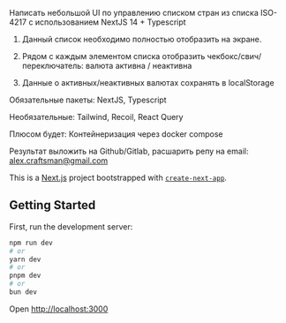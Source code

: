 Написать небольшой UI по управлению списком стран из списка ISO-4217 с использованием NextJS 14 + Typescript

1. Данный список необходимо полностью отобразить на экране.

2. Рядом с каждым элементом списка отобразить чекбокс/свич/переключатель: валюта активна / неактивна

3. Данные о активных/неактивных валютах сохранять в localStorage

Обязательные пакеты: NextJS, Typescript

Необязательные: Tailwind, Recoil, React Query

Плюсом будет: Контейнеризация через docker compose

Результат выложить на Github/Gitlab, расшарить репу на email: alex.craftsman@gmail.com

This is a [Next.js](https://nextjs.org/) project bootstrapped with [`create-next-app`](https://github.com/vercel/next.js/tree/canary/packages/create-next-app).

## Getting Started

First, run the development server:

```bash
npm run dev
# or
yarn dev
# or
pnpm dev
# or
bun dev
```

Open [http://localhost:3000](http://localhost:3000)
